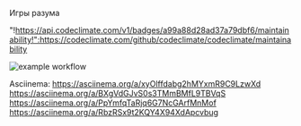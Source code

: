 Игры разума

"!https://api.codeclimate.com/v1/badges/a99a88d28ad37a79dbf6/maintainability!":https://codeclimate.com/github/codeclimate/codeclimate/maintainability

![example workflow](https://github.com/casder-succ/frontend-project-lvl1/.github/workflows/github-actions-demo.yml)

Asciinema:
https://asciinema.org/a/xyOlffdabg2hMYxmR9C9LzwXd
https://asciinema.org/a/BXgVdGJvS0s3TMmBMfL9TBVqS
https://asciinema.org/a/PpYmfqTaRjq6G7NcGArfMnMof
https://asciinema.org/a/RbzRSx9t2KQY4X94XdApcvbug
